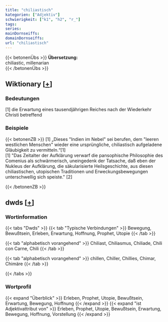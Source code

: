 ```yaml
---
title: "chiliastisch"
kategorien: ["Adjektiv"]
schwierigkeit: ["k1", "h2", "r_"]
tags:
series:
mainDornseiffs:
domainDornseiffs:
url: "chiliastisch"
---
```


{{< betonenÜbs >}}
**Übersetzung:**  
chiliastic, millenarian  
{{< /betonenÜbs >}}

## Wiktionary [[+](https://de.wiktionary.org/wiki/chiliastisch)]

### Bedeutungen
[1] die Erwartung eines tausendjährigen Reiches nach der Wiederkehr Christi betreffend  

### Beispiele
{{< betonenZB >}}
[1] „Dieses "Indien im Nebel" sei berufen, dem "leeren westlichen Menschen" wieder eine ursprüngliche, chiliastisch aufgeladene Gläubigkeit zu vermitteln.“[1]  
[1] "Das Zeitalter der Aufklärung verwarf die pansophische Philosophie des Comenius als schwärmerisch, uneingedenk der Tatsache, daß eben der Nukleus der Aufklärung, die säkularisierte Heilsgeschichte, aus diesen chiliastischen, utopischen Traditionen und Erweckungsbewegungen unterschwellig sich speiste." [2]  

{{< /betonenZB >}}


## dwds [[+](https://www.dwds.de/wb/chiliastisch)]

### Wortinformation
{{< tabs "Dwds" >}}
{{< tab "Typische Verbindungen" >}}
Bewegung, Bewußtsein, Erleben, Erwartung, Hoffnung, Prophet, Utopie
{{< /tab >}}

{{< tab "alphabetisch vorangehend" >}}
Chiliast, Chiliasmus, Chiliade, Chili con Carne, Chili
{{< /tab >}}

{{< tab "alphabetisch vorangehend" >}}
chillen, Chiller, Chillies, Chimar, Chimäre
{{< /tab >}}

{{< /tabs >}}

### Wortprofil
{{< expand "Überblick" >}} Erleben, Prophet, Utopie, Bewußtsein, Erwartung, Bewegung, Hoffnung {{< /expand >}}
{{< expand "ist Adjektivattribut von" >}} Erleben, Prophet, Utopie, Bewußtsein, Erwartung, Bewegung, Hoffnung, Vorstellung {{< /expand >}}

